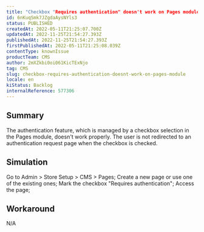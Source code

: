 ```yaml
---
title: "Checkbox "Requires authentication" doesn't work on Pages module"
id: 6nKuqSmk7JZgdaAysNYls3
status: PUBLISHED
createdAt: 2022-05-11T21:25:07.700Z
updatedAt: 2022-11-25T21:54:27.393Z
publishedAt: 2022-11-25T21:54:27.393Z
firstPublishedAt: 2022-05-11T21:25:08.039Z
contentType: knownIssue
productTeam: CMS
author: 2mXZkbi0oi061KicTExNjo
tag: CMS
slug: checkbox-requires-authentication-doesnt-work-on-pages-module
locale: en
kiStatus: Backlog
internalReference: 577306
---
```


## Summary


The authentication feature, which is managed by a checkbox selection in the Pages module, doesn't work properly. The user is not redirected to an authentication request page when the checkbox is checked.



## Simulation


Go to Admin > Store Setup > CMS > Pages;
Create a new page or use one of the existing ones;
Mark the checkbox "Requires authentication";
Access the page;



## Workaround


N/A

